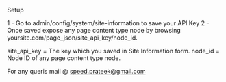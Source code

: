 Setup

1 - Go to admin/config/system/site-information to save your API Key
2 - Once saved expose any page content type node by browsing yoursite.com/page_json/site_api_key/node_id.

site_api_key = The key which you saved in Site Information form.
node_id =  Node ID of any page content type node.

For any queris mail @ speed.prateek@gmail.com